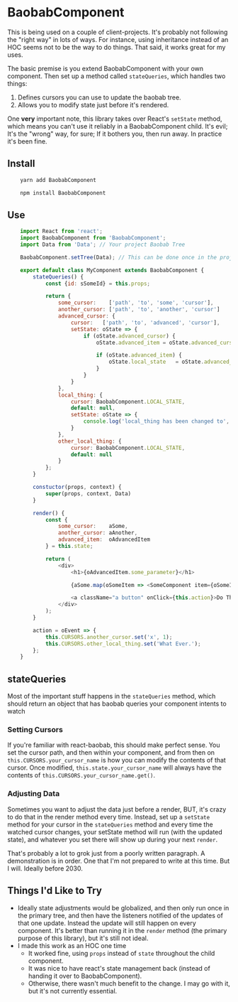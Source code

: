 # BaobabComponent

This is being used on a couple of client-projects.  It's probably not following the "right way" in lots of ways.  For instance, using inheritance instead of an HOC seems not to be the way to do things.  That said, it works great for my uses.

The basic premise is you extend BaobabComponent with your own component.  Then set up a method called `stateQueries`, which handles two things:

1. Defines cursors you can use to update the baobab tree.
2. Allows you to modify state just before it's rendered.

One **very** important note, this library takes over React's `setState` method, which means you can't use it reliably in a BaobabComponent child.  It's evil; It's the "wrong" way, for sure;  If it bothers you, then run away.  In practice it's been fine.


## Install

```bash
    yarn add BaobabComponent
```


```bash
    npm install BaobabComponent
```

## Use

```javascript
    import React from 'react';
    import BaobabComponent from 'BaobabComponent';
    import Data from 'Data'; // Your project Baobab Tree

    BaobabComponent.setTree(Data); // This can be done once in the project

    export default class MyComponent extends BaobabComponent {
        stateQueries() {
            const {id: sSomeId} = this.props;

            return {
                some_cursor:    ['path', 'to', 'some', 'cursor'],
                another_cursor: ['path', 'to', 'another', 'cursor']
                advanced_cursor: {
                    cursor:   ['path', 'to', 'advanced', 'cursor'],
                    setState: oState => {
                        if (oState.advanced_cursor) {
                            oState.advanced_item = oState.advanced_cursor[sSomeId];

                            if (oState.advanced_item) {
                                oState.local_state   = oState.advanced_item.something_interesting;
                            }
                        }
                    }
                },
                local_thing: {
                    cursor: BaobabComponent.LOCAL_STATE,
                    default: null,
                    setState: oState => {
                        console.log('local_thing has been changed to', oState.local_thing);
                    }
                },
                other_local_thing: {
                    cursor: BaobabComponent.LOCAL_STATE,
                    default: null
                }
            };
        }

        constuctor(props, context) {
            super(props, context, Data)
        }

        render() {
            const {
                some_cursor:    aSome,
                another_cursor: aAnother,
                advanced_item:  oAdvancedItem
            } = this.state;

            return (
                <div>
                    <h1>{oAdvancedItem.some_parameter}</h1>

                    {aSome.map(oSomeItem => <SomeComponent item={oSomeItem} />)}

                    <a className="a button" onClick={this.action}>Do Things!</a>
                </div>
            );
        }

        action = oEvent => {
            this.CURSORS.another_cursor.set('x', 1);
            this.CURSORS.other_local_thing.set('What Ever.');
        };
    }
```

## stateQueries

Most of the important stuff happens in the `stateQueries` method, which should return an object that has baobab queries your
component intents to watch

### Setting Cursors

If you're familiar with react-baobab, this should make perfect sense.  You set the cursor path, and then within your component,
and from then on `this.CURSORS.your_cursor_name` is how you can modify the contents of that cursor.  Once modified,
`this.state.your_cursor_name` will always have the contents of `this.CURSORS.your_cursor_name.get()`.

### Adjusting Data

Sometimes you want to adjust the data just before a render, BUT, it's crazy to do that in the render method every time.
Instead, set up a `setState` method for your cursor in the `stateQueries` method and every time the watched cursor
changes, your setState method will run (with the updated state), and whatever you set there will show up during your
next `render`.

That's probably a lot to grok just from a poorly written paragraph.  A demonstration is in order.  One that I'm not
prepared to write at this time.  But I will.  Ideally before 2030.

## Things I'd Like to Try

* Ideally state adjustments would be globalized, and then only run once in the primary tree, and then have the listeners notified of the updates of that one update.  Instead the update will still happen on every component.  It's better than running it in the `render` method (the primary purpose of this library), but it's still not ideal.
* I made this work as an HOC one time
  * It worked fine, using `props` instead of `state` throughout the child component.
  * It was nice to have react's state management back (instead of handing it over to BaobabComponent).
  * Otherwise, there wasn't much benefit to the change.  I may go with it, but it's not currently essential.
